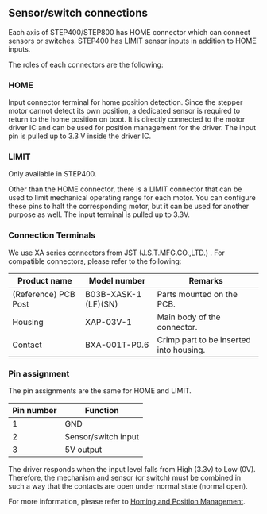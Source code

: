 ## Sensor/switch connections
Each axis of STEP400/STEP800 has HOME connector which can connect sensors or switches. STEP400 has LIMIT sensor inputs in addition to HOME inputs.

The roles of each connectors are the following:

### HOME
Input connector terminal for home position detection. Since the stepper motor cannot detect its own position, a dedicated sensor is required to return to the home position on boot. It is directly connected to the motor driver IC and can be used for position management for the driver. The input pin is pulled up to 3.3 V inside the driver IC.

### LIMIT
Only available in STEP400.

Other than the HOME connector, there is a LIMIT connector that can be used to limit mechanical operating range for each motor. You can configure these pins to halt the corresponding motor, but it can be used for another purpose as well. The input terminal is pulled up to 3.3V.

### Connection Terminals
We use XA series connectors from JST (J.S.T.MFG.CO.,LTD.) . For compatible connectors, please refer to the following:

| Product name | Model number | Remarks
| ---- | ---- | ---- |
| (Reference) PCB Post | B03B-XASK-1 (LF)(SN) | Parts mounted on the PCB.|
| Housing | XAP-03V-1 | Main body of the connector. |
| Contact | BXA-001T-P0.6 | Crimp part to be inserted into housing. |

### Pin assignment
The pin assignments are the same for HOME and LIMIT.

| Pin number | Function |
| ---- | ---- |
| 1 | GND |
| 2 | Sensor/switch input |
| 3 | 5V output |

The driver responds when the input level falls from High (3.3v) to Low (0V). Therefore, the mechanism and sensor (or switch) must be combined in such a way that the contacts are open under normal state (normal open).

For more information, please refer to [Homing and Position Management](https://ponoor.com/en/docs/step-series/functional-description/homing-and-position-management/).
